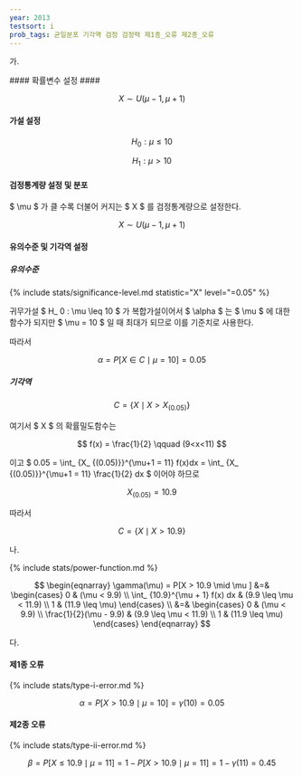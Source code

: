 ```yaml
---
year: 2013
testsort: i
prob_tags: 균일분포 기각역 검정 검정력 제1종_오류 제2종_오류
---
```

가.

<div>
#### 확률변수 설정 ####

$$ X \sim U(\mu -1, \mu +1) $$

#### 가설 설정 ####

$$ H_ 0 : \mu \leq 10 $$

$$ H_ 1 : \mu > 10 $$

#### 검정통계량 설정 및 분포 ####

$ \mu $ 가 클 수록 더불어 커지는 $ X $ 를 검정통계량으로 설정한다.

$$ X \sim U(\mu -1, \mu +1) $$

#### 유의수준 및 기각역 설정 ####

##### 유의수준 #####

{% include stats/significance-level.md statistic="X" level="=0.05" %}

귀무가설 $ H_ 0 : \mu \leq 10 $ 가 복합가설이어서 $ \alpha $ 는 $ \mu $ 에 대한 함수가 되지만 $ \mu = 10 $ 일 때 최대가 되므로 이를 기준치로 사용한다.

따라서

$$ \alpha = P[X \in C \mid \mu = 10] = 0.05 $$

##### 기각역 #####
 
$$ C = \{ X \mid X > X_ {(0.05)} \} $$

여기서 $ X $ 의 확률밀도함수는

$$ f(x) = \frac{1}{2} \qquad (9<x<11) $$

이고  $ 0.05 = \int_ {X_ {(0.05)}}^{\mu+1 = 11} f(x)dx = \int_ {X_ {(0.05)}}^{\mu+1 = 11} \frac{1}{2} dx $ 이어야 하므로

$$ X_ {(0.05)} = 10.9 $$

따라서

$$ C = \{ X \mid X > 10.9 \} $$

</div>

나.

<div>

{% include stats/power-function.md %}

$$ \begin{eqnarray} \gamma(\mu) = P[X > 10.9 \mid \mu ] &=&
\begin{cases}
0  & (\mu < 9.9) \\
\int_ {10.9}^{\mu + 1} f(x) dx & (9.9 \leq \mu < 11.9) \\
1 & (11.9 \leq \mu)
\end{cases} \\
&=& \begin{cases}
0  & (\mu < 9.9) \\
\frac{1}{2}(\mu - 9.9) & (9.9 \leq \mu < 11.9) \\
1 & (11.9 \leq \mu)
\end{cases}
\end{eqnarray} $$

</div>

다.

<div>

#### 제1종 오류 ####

{% include stats/type-i-error.md %}

$$ \alpha = P[ X > 10.9 \mid \mu = 10 ] = \gamma(10) = 0.05 $$

#### 제2종 오류 ####

{% include stats/type-ii-error.md %}

$$ \beta = P[ X \leq 10.9 \mid \mu = 11 ] = 1 - P[ X > 10.9 \mid \mu = 11 ] = 1 - \gamma(11) = 0.45 $$

</div>